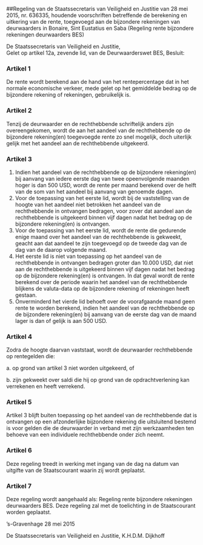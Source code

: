 <meta http-equiv='Content-Type' content='text/html; charset=utf-8' />

##Regeling van de Staatssecretaris van Veiligheid en Justitie van 28 mei 2015, nr. 636335, houdende voorschriften betreffende de berekening en uitkering van de rente, toegevoegd aan de bijzondere rekeningen van deurwaarders in Bonaire, Sint Eustatius en Saba (Regeling rente bijzondere rekeningen deurwaarders BES)

De Staatssecretaris van Veiligheid en Justitie,  
Gelet op artikel 12a, zevende lid, van de Deurwaarderswet BES,
Besluit:    

### Artikel  1  

De rente wordt berekend aan de hand van het rentepercentage dat in het normale economische verkeer, mede gelet op het gemiddelde bedrag op de bijzondere rekening of rekeningen, gebruikelijk is. 

### Artikel  2  

Tenzij de deurwaarder en de rechthebbende schriftelijk anders zijn overeengekomen, wordt de aan het aandeel van de rechthebbende op de bijzondere rekening(en) toegevoegde rente zo snel mogelijk, doch uiterlijk gelijk met het aandeel aan de rechthebbende uitgekeerd. 

### Artikel  3  

1.  Indien het aandeel van de rechthebbende op de bijzondere rekening(en) bij aanvang van iedere eerste dag van twee opeenvolgende maanden hoger is dan 500 USD, wordt de rente per maand berekend over de helft van de som van het aandeel bij aanvang van genoemde dagen.   
2.  Voor de toepassing van het eerste lid, wordt bij de vaststelling van de hoogte van het aandeel niet betrokken het aandeel van de rechthebbende in ontvangen bedragen, voor zover dat aandeel aan de rechthebbende is uitgekeerd binnen vijf dagen nadat het bedrag op de bijzondere rekening(en) is ontvangen.   
3.  Voor de toepassing van het eerste lid, wordt de rente die gedurende enige maand over het aandeel van de rechthebbende is gekweekt, geacht aan dat aandeel te zijn toegevoegd op de tweede dag van de dag van de daarop volgende maand.   
4.  Het eerste lid is niet van toepassing op het aandeel van de rechthebbende in ontvangen bedragen groter dan 10.000 USD, dat niet aan de rechthebbende is uitgekeerd binnen vijf dagen nadat het bedrag op de bijzondere rekening(en) is ontvangen. In dat geval wordt de rente berekend over de periode waarin het aandeel van de rechthebbende blijkens de valuta-data op de bijzondere rekening of rekeningen heeft gestaan.   
5.  Onverminderd het vierde lid behoeft over de voorafgaande maand geen rente te worden berekend, indien het aandeel van de rechthebbende op de bijzondere rekening(en) bij aanvang van de eerste dag van de maand lager is dan of gelijk is aan 500 USD.  

### Artikel  4  

Zodra de hoogte daarvan vaststaat, wordt de deurwaarder rechthebbende op rentegelden die: 

a. op grond van artikel 3 niet worden uitgekeerd, of  

b. zijn gekweekt over saldi die hij op grond van de opdrachtverlening kan verrekenen en heeft verrekend.   

### Artikel  5  

Artikel 3 blijft buiten toepassing op het aandeel van de rechthebbende dat is ontvangen op een afzonderlijke bijzondere rekening die uitsluitend bestemd is voor gelden die de deurwaarder in verband met zijn werkzaamheden ten behoeve van een individuele rechthebbende onder zich neemt. 

### Artikel  6  

Deze regeling treedt in werking met ingang van de dag na datum van uitgifte van de Staatscourant waarin zij wordt geplaatst. 

### Artikel  7  

Deze regeling wordt aangehaald als: Regeling rente bijzondere rekeningen deurwaarders BES. 
Deze regeling zal met de toelichting in de Staatscourant worden geplaatst.   

’s-Gravenhage 
28 mei 2015   

De 
Staatssecretaris van Veiligheid en Justitie, 
K.H.D.M. Dijkhoff     
